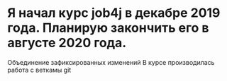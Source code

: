 ﻿# Я начал курс job4j  в декабре 2019 года. Планирую закончить его в августе 2020 года.
Объединение зафиксированных изменений
В курсе производилась работа с веткамы git